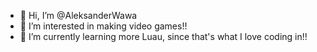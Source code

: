 - 👋 Hi, I’m @AleksanderWawa
- 👀 I’m interested in making video games!!
- 🌱 I’m currently learning more Luau, since that's what I love coding in!!

<!---
AleksanderWawa/AleksanderWawa is a ✨ special ✨ repository because its `README.md` (this file) appears on your GitHub profile.
You can click the Preview link to take a look at your changes.
--->
